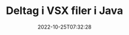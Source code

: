 ---
############################# Static ############################
layout: "auto-gen-merger"
date: 2022-10-25T07:32:28
draft: false
otherformats: mht mhtml odp ods odt one otp ott pdf pps ppsx ppt pptx rtf tex vdx

############################# Head ############################
head_title: "Deltag i VSX filer via Java & J2SE Documents Merger API"
head_description: "Deltag i flere VSX-filer i Java ved hjælp af documents merger API med alle data, stil og formatering som kildedokumenter."

############################# Header ############################
title: "Deltag i VSX filer i Java"
description: "Slut dig til VSX med et par linjer med Java-kode."
bg_image: "https://cms.admin.containerize.com/templates/aspose/App_Themes/V3/images/bg/header1.png"
bg_overlay: false
button:
    enable: true
    icon: "fas fa-arrow-down"
    label: "Download gratis prøveversion"
    link: "https://downloads.groupdocs.com/merger/java"

############################# SubMenu ############################
submenu:
    enable: true

    left:
        img_alt: "GroupDocs.Merger for Java"
        image: "https://cms.admin.containerize.com/templates/groupdocs/images/product-logos/90x90-noborder/groupdocs-merger-java.png"
        product: "GroupDocs.Merger"
        platform: "Java"

    middle:
        button:

            # button loop
            - link: "https://apireference.groupdocs.com/merger/java"
              text: "API-reference"

            # button loop
            - link: "https://github.com/groupdocs-merger"
              text: "Kode eksempler"

            # button loop
            - link: "https://products.groupdocs.app/merger/family"
              text: "Live demoer"

            # button loop
            - link: "https://purchase.groupdocs.com/pricing/merger/java"
              text: "Prissætning"

    right:
        link_download: "https://downloads.groupdocs.com/merger"
        link_learn: "https://docs.groupdocs.com/merger/java"
        link_buy: "https://purchase.groupdocs.com"

############################# About ############################
about:
    enable: true
    title: "Om GroupDocs.Merger for Java API"
    content: |
        [GroupDocs.Merger for Java](/da/merger/java/) giver en bekvem løsning til at forbinde flere PDF-filer, Microsoft Office (Word, Excel, PowerPoint, OneNote), OpenDocument, HTML, billeder og mange andre dokumenter i en enkelt fil i Java-applikationer. GroupDocs.Merger vil spare dig for mange kræfter, da du har lov til at deltage i VSX dokumenter - der er ingen grund til at installere tredjepartssoftware, desktop-applikationer eller plugins. Nu er det unødvendigt at spilde din tid og forbinde filer manuelt! GroupDocs mission er at levere den bedste kvalitet og forenkle dokumentbehandlingsarbejdsgange.
        
        GroupDocs.Merger API er det rigtige valg til virksomhedsløsninger, som har brug for filsammenføjningsfunktioner. Disse API'er er godt understøttet på alle større operativsystemer og platforme, inklusive J2SE 7.0 (1.7), J2SE 8.0 (1.8), Java 10.

############################# Steps ############################
steps:
    enable: true
    title_left: "Slut dig til flere VSX-filer i Java"
    content_left: |
        [GroupDocs.Merger for Java](/da/merger/java/) gør det nemt for Java-udviklere at forbinde flere VSX-filer ved at implementere nogle få nemme trin.
        
        * Opret en forekomst af **Merger** og videregiv kildedokumentstien som en konstruktørparameter.
        * Ring til **Join** i klassen **Merger** og bestå den anden kildedokumentsti.
        * Ring til **Save** af klassen **Merger** for at gemme det flettede dokument.

    title_right: "Systemkrav"
    content_right: |
        GroupDocs.Merger for Java API'er understøttes på alle større platforme og operativsystemer. Før du udfører koden nedenfor, skal du sørge for, at du har følgende forudsætninger installeret på dit system.

        * Operativsystemer: Microsoft Windows, Linux, MacOS
        * Udviklingsmiljøer: NetBeans, IntelliJ IDEA, Eclipse
        * Rammer: J2SE 7.0 (1.7), J2SE 8.0 (1.8), Java 10
        * Download den seneste version af GroupDocs.Merger for Java fra [Maven](https://repository.groupdocs.com/webapp/#/artifacts/browse/tree/General/repo/com/groupdocs/groupdocs-merger)
         
    code: |
     {{% merger/additional-styles %}}
     {{< merger/code-merger title="Sådan tilslutter du VSX filer ved hjælp af Java eksempelkode">}}

        ```java    
        // Deltag i VSX filer ved hjælp af GroupDocs.Merger for Java API
        // Instantiér fusion med input VSX dokument
        Merger merger = new Merger("input_1.vsx");

        // Kald join-metoden for Merger-klasseinstansen og videregiv den anden kildedokumentsti
        merger.join("input_2.vsx");
    
        // Kald gemmemetode for Merger-klasseforekomst for at gemme flettet dokument
        merger.save("merged-file.vsx"); 
        ```
     {{< /merger/code-merger >}}

############################# Demos ############################
demos:
    enable: true
    title: "Live-demoer - Online-app til at deltage i dokumenter"
    content: |
       Slut dig til mere end én VSX-fil lige nu ved at besøge webstedet [GroupDocs.Merger Live Demos](https://products.groupdocs.app/merger/vsx).
       Live-demoen har følgende fordele.
        
############################# About Formats ############################
about_formats:
    enable: true

############################# More Formats ############################
more_formats:
    enable: true
    title: "Sammenføjning af andre dokumentformater"
    content: |
        Java dokumenterer fusions-API til filformater og billeder. Sammensæt nogle af de populære dokumentformater som angivet nedenfor.

############################# Back to top ###############################
back_to_top:
    enable: true
---